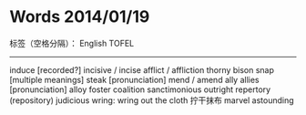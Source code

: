 # Words 2014/01/19

标签（空格分隔）： English TOFEL

---

induce [recorded?]
incisive / incise
afflict / affliction
thorny
bison
snap [multiple meanings]
steak [pronunciation]
mend / amend
ally allies [pronunciation]
alloy
foster
coalition
sanctimonious
outright
repertory (repository)
judicious
wring: wring out the cloth 拧干抹布
marvel
astounding





